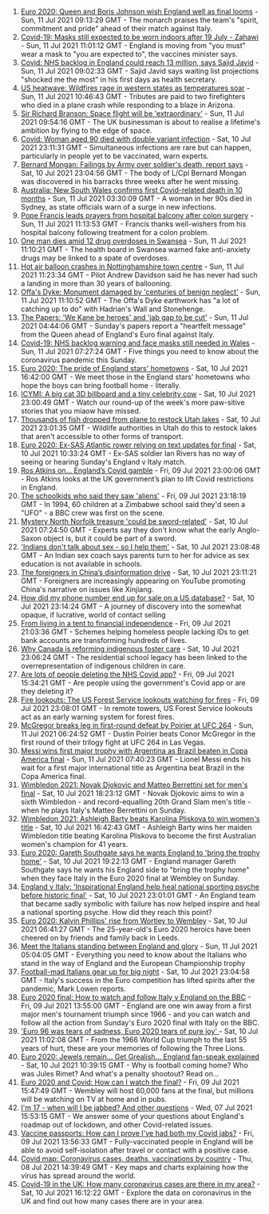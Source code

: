 1. [Euro 2020: Queen and Boris Johnson wish England well as final looms](https://www.bbc.co.uk/news/uk-57789451) - Sun, 11 Jul 2021 09:13:29 GMT - The monarch praises the team's "spirit, commitment and pride" ahead of their match against Italy.
2. [Covid-19: Masks still expected to be worn indoors after 19 July - Zahawi](https://www.bbc.co.uk/news/uk-57795409) - Sun, 11 Jul 2021 11:01:12 GMT - England is moving from "you must" wear a mask to "you are expected to", the vaccines minister says.
3. [Covid: NHS backlog in England could reach 13 million, says Sajid Javid](https://www.bbc.co.uk/news/uk-57793122) - Sun, 11 Jul 2021 09:02:33 GMT - Sajid Javid says waiting list projections "shocked me the most" in his first days as health secretary.
4. [US heatwave: Wildfires rage in western states as temperatures soar](https://www.bbc.co.uk/news/world-us-canada-57794263) - Sun, 11 Jul 2021 10:46:43 GMT - Tributes are paid to two firefighters who died in a plane crash while responding to a blaze in Arizona.
5. [Sir Richard Branson: Space flight will be 'extraordinary'](https://www.bbc.co.uk/news/science-environment-57790040) - Sun, 11 Jul 2021 09:54:16 GMT - The UK businessman is about to realise a lifetime's ambition by flying to the edge of space.
6. [Covid: Woman aged 90 died with double variant infection](https://www.bbc.co.uk/news/health-57761343) - Sat, 10 Jul 2021 23:11:31 GMT - Simultaneous infections are rare but can happen, particularly in people yet to be vaccinated, warn experts.
7. [Bernard Mongan: Failings by Army over soldier's death, report says](https://www.bbc.co.uk/news/uk-57791039) - Sat, 10 Jul 2021 23:04:56 GMT - The body of L/Cpl Bernard Mongan was discovered in his barracks three weeks after he went missing.
8. [Australia: New South Wales confirms first Covid-related death in 10 months](https://www.bbc.co.uk/news/world-australia-57793539) - Sun, 11 Jul 2021 03:30:09 GMT - A woman in her 90s died in Sydney, as state officials warn of a surge in new infections.
9. [Pope Francis leads prayers from hospital balcony after colon surgery](https://www.bbc.co.uk/news/world-europe-57796309) - Sun, 11 Jul 2021 11:13:53 GMT - Francis thanks well-wishers from his hospital balcony following treatment for a colon problem.
10. [One man dies amid 12 drug overdoses in Swansea](https://www.bbc.co.uk/news/uk-wales-57790900) - Sun, 11 Jul 2021 11:10:21 GMT - The health board in Swansea warned fake anti-anxiety drugs may be linked to a spate of overdoses.
11. [Hot air balloon crashes in Nottinghamshire town centre](https://www.bbc.co.uk/news/uk-england-nottinghamshire-57795523) - Sun, 11 Jul 2021 11:23:34 GMT - Pilot Andrew Davidson said he has never had such a landing in more than 30 years of ballooning.
12. [Offa's Dyke: Monument damaged by 'centuries of benign neglect'](https://www.bbc.co.uk/news/uk-wales-57748159) - Sun, 11 Jul 2021 11:10:52 GMT - The Offa's Dyke earthwork has "a lot of catching up to do" with Hadrian's Wall and Stonehenge.
13. [The Papers: 'We Kane be heroes' and 'jab gap to be cut'](https://www.bbc.co.uk/news/blogs-the-papers-57792852) - Sun, 11 Jul 2021 04:44:06 GMT - Sunday's papers report a "heartfelt message" from the Queen ahead of England's Euro final against Italy.
14. [Covid-19: NHS backlog warning and face masks still needed in Wales](https://www.bbc.co.uk/news/uk-57793129) - Sun, 11 Jul 2021 07:27:24 GMT - Five things you need to know about the coronavirus pandemic this Sunday.
15. [Euro 2020: The pride of England stars' hometowns](https://www.bbc.co.uk/news/uk-england-57791089) - Sat, 10 Jul 2021 16:42:00 GMT - We meet those in the England stars' hometowns who hope the boys can bring football home - literally.
16. [ICYMI: A big cat 3D billboard and a tiny celebrity cow](https://www.bbc.co.uk/news/world-57771740) - Sat, 10 Jul 2021 23:00:49 GMT - Watch our round-up of the week's more paw-sitive stories that you miaow have missed.
17. [Thousands of fish dropped from plane to restock Utah lakes](https://www.bbc.co.uk/news/world-us-canada-57793082) - Sat, 10 Jul 2021 23:01:35 GMT - Wildlife authorities in Utah do this to restock lakes that aren't accessible to other forms of transport.
18. [Euro 2020: Ex-SAS Atlantic rower relying on text updates for final](https://www.bbc.co.uk/news/uk-england-hereford-worcester-57788407) - Sat, 10 Jul 2021 10:33:24 GMT - Ex-SAS soldier Ian Rivers has no way of seeing or hearing Sunday's England v Italy match.
19. [Ros Atkins on… England’s Covid gamble](https://www.bbc.co.uk/news/uk-57777428) - Fri, 09 Jul 2021 23:00:06 GMT - Ros Atkins looks at the UK government’s plan to lift Covid restrictions in England.
20. [The schoolkids who said they saw 'aliens'](https://www.bbc.co.uk/news/stories-57749238) - Fri, 09 Jul 2021 23:18:19 GMT - In 1994, 60 children at a Zimbabwe school said they'd seen a "UFO" - a BBC crew was first on the scene.
21. [Mystery North Norfolk treasure 'could be sword-related'](https://www.bbc.co.uk/news/uk-england-norfolk-57681725) - Sat, 10 Jul 2021 07:24:50 GMT - Experts say they don't know what the early Anglo-Saxon object is, but it could be part of a sword.
22. ['Indians don't talk about sex - so I help them'](https://www.bbc.co.uk/news/stories-56838660) - Sat, 10 Jul 2021 23:08:48 GMT - An Indian sex coach says parents turn to her for advice as sex education is not available in schools.
23. [The foreigners in China’s disinformation drive](https://www.bbc.co.uk/news/world-asia-china-57780023) - Sat, 10 Jul 2021 23:11:21 GMT - Foreigners are increasingly appearing on YouTube promoting China's narrative on issues like Xinjiang.
24. [How did my phone number end up for sale on a US database?](https://www.bbc.co.uk/news/technology-57443597) - Sat, 10 Jul 2021 23:14:24 GMT - A journey of discovery into the somewhat opaque, if lucrative, world of contact selling
25. [From living in a tent to financial independence](https://www.bbc.co.uk/news/business-57666610) - Fri, 09 Jul 2021 21:03:36 GMT - Schemes helping homeless people lacking IDs to get bank accounts are transforming hundreds of lives.
26. [Why Canada is reforming indigenous foster care](https://www.bbc.co.uk/news/world-us-canada-57646170) - Sat, 10 Jul 2021 23:06:24 GMT - The residential school legacy has been linked to the overrepresentation of indigenous children in care.
27. [Are lots of people deleting the NHS Covid app?](https://www.bbc.co.uk/news/57779371) - Fri, 09 Jul 2021 15:34:21 GMT - Are people using the government's Covid app or are they deleting it?
28. [Fire lookouts: The US Forest Service lookouts watching for fires](https://www.bbc.co.uk/news/world-us-canada-57626403) - Fri, 09 Jul 2021 23:08:01 GMT - In remote towers, US Forest Service lookouts act as an early warning system for forest fires.
29. [McGregor breaks leg in first-round defeat by Poirier at UFC 264](https://www.bbc.co.uk/sport/mixed-martial-arts/57793781) - Sun, 11 Jul 2021 06:24:52 GMT - Dustin Poirier beats Conor McGregor in the first round of their trilogy fight at UFC 264 in Las Vegas.
30. [Messi wins first major trophy with Argentina as Brazil beaten in Copa America final](https://www.bbc.co.uk/sport/football/57776158) - Sun, 11 Jul 2021 07:40:23 GMT - Lionel Messi ends his wait for a first major international title as Argentina beat Brazil in the Copa America final.
31. [Wimbledon 2021: Novak Djokovic and Matteo Berrettini set for men's final](https://www.bbc.co.uk/sport/tennis/57786213) - Sat, 10 Jul 2021 18:23:12 GMT - Novak Djokovic aims to win a sixth Wimbledon - and record-equalling 20th Grand Slam men's title - when he plays Italy's Matteo Berrettini on Sunday.
32. [Wimbledon 2021: Ashleigh Barty beats Karolina Pliskova to win women's title](https://www.bbc.co.uk/sport/av/tennis/57791966) - Sat, 10 Jul 2021 16:42:43 GMT - Ashleigh Barty wins her maiden Wimbledon title beating Karolina Pliskova to become the first Australian women's champion for 41 years.
33. [Euro 2020: Gareth Southgate says he wants England to 'bring the trophy home'](https://www.bbc.co.uk/sport/av/football/57792612) - Sat, 10 Jul 2021 19:22:13 GMT - England manager Gareth Southgate says he wants his England side to "bring the trophy home" when they face Italy in the Euro 2020 final at Wembley on Sunday.
34. [England v Italy: 'Inspirational England help heal national sporting psyche before historic final'](https://www.bbc.co.uk/sport/football/57791681) - Sat, 10 Jul 2021 23:01:01 GMT - An England team that became sadly symbolic with failure has now helped inspire and heal a national sporting psyche. How did they reach this point?
35. [Euro 2020: Kalvin Phillips' rise from Wortley to Wembley](https://www.bbc.co.uk/news/uk-england-leeds-57761592) - Sat, 10 Jul 2021 06:41:27 GMT - The 25-year-old's Euro 2020 heroics have been cheered on by friends and family back in Leeds.
36. [Meet the Italians standing between England and glory](https://www.bbc.co.uk/sport/football/57768655) - Sun, 11 Jul 2021 05:04:05 GMT - Everything you need to know about the Italians who stand in the way of England and the European Championship trophy
37. [Football-mad Italians gear up for big night](https://www.bbc.co.uk/news/world-europe-57783267) - Sat, 10 Jul 2021 23:04:58 GMT - Italy's success in the Euro competition has lifted spirits after the pandemic, Mark Lowen reports.
38. [Euro 2020 final: How to watch and follow Italy v England on the BBC](https://www.bbc.co.uk/sport/football/57777726) - Fri, 09 Jul 2021 13:55:00 GMT - England are one win away from a first major men's tournament triumph since 1966 - and you can watch and follow all the action from Sunday's Euro 2020 final with Italy on the BBC.
39. ['Euro 96 was tears of sadness, Euro 2020 tears of pure joy' ](https://www.bbc.co.uk/sport/football/57780763) - Sat, 10 Jul 2021 11:02:08 GMT - From the 1966 World Cup triumph to the last 55 years of hurt, these are your memories of following the Three Lions.
40. [Euro 2020: Jewels remain... Get Grealish... England fan-speak explained](https://www.bbc.co.uk/news/uk-57761278) - Sat, 10 Jul 2021 10:39:15 GMT - Why is football coming home? Who was Jules Rimet? And what's a penalty shootout? Read on...
41. [Euro 2020 and Covid: How can I watch the final?](https://www.bbc.co.uk/news/uk-57386719) - Fri, 09 Jul 2021 15:47:49 GMT - Wembley will host 60,000 fans at the final, but millions will be watching on TV at home and in pubs.
42. [I'm 17 - when will I be jabbed? And other questions](https://www.bbc.co.uk/news/world-asia-china-51176409) - Wed, 07 Jul 2021 15:53:15 GMT - We answer some of your questions about England's roadmap out of lockdown, and other Covid-related issues.
43. [Vaccine passports: How can I prove I've had both my Covid jabs?](https://www.bbc.co.uk/news/explainers-55718553) - Fri, 09 Jul 2021 13:56:33 GMT - Fully-vaccinated people in England will be able to avoid self-isolation after travel or contact with a positive case.
44. [Covid map: Coronavirus cases, deaths, vaccinations by country](https://www.bbc.co.uk/news/world-51235105) - Thu, 08 Jul 2021 14:39:49 GMT - Key maps and charts explaining how the virus has spread around the world.
45. [Covid-19 in the UK: How many coronavirus cases are there in my area?](https://www.bbc.co.uk/news/uk-51768274) - Sat, 10 Jul 2021 16:12:22 GMT - Explore the data on coronavirus in the UK and find out how many cases there are in your area.
